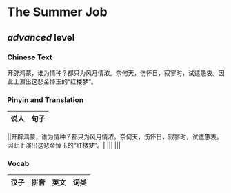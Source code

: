 # The Summer Job
## *advanced* level

### Chinese Text
开辟鸿蒙，谁为情种？都只为风月情浓。奈何天，伤怀日，寂寥时，试遣愚衷。因此上演出这悲金悼玉的“红楼梦”。

### Pinyin and Translation
|说人|句子|
|----|----|

||开辟鸿蒙，谁为情种？都只为风月情浓。奈何天，伤怀日，寂寥时，试遣愚衷。因此上演出这悲金悼玉的“红楼梦”。|
|||
|||
### Vocab
|汉子|拼音|英文|词类|
|----|----|----|----|